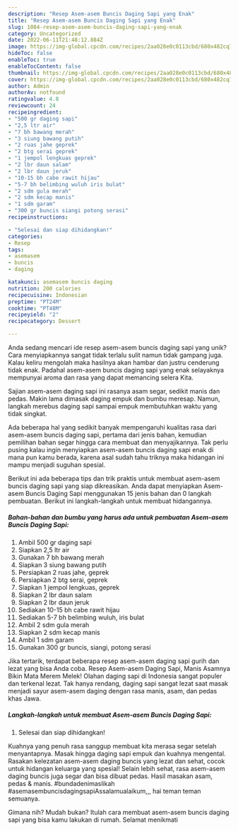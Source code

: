 ```yaml
---
description: "Resep Asem-asem Buncis Daging Sapi yang Enak"
title: "Resep Asem-asem Buncis Daging Sapi yang Enak"
slug: 1084-resep-asem-asem-buncis-daging-sapi-yang-enak
category: Uncategorized
date: 2022-06-11T21:48:12.884Z
image: https://img-global.cpcdn.com/recipes/2aa028e0c0113cbd/680x482cq70/asem-asem-buncis-daging-sapi-foto-resep-utama.jpg
hideToc: false
enableToc: true
enableTocContent: false
thumbnail: https://img-global.cpcdn.com/recipes/2aa028e0c0113cbd/680x482cq70/asem-asem-buncis-daging-sapi-foto-resep-utama.jpg
cover: https://img-global.cpcdn.com/recipes/2aa028e0c0113cbd/680x482cq70/asem-asem-buncis-daging-sapi-foto-resep-utama.jpg
author: Admin
authorAv: notfound
ratingvalue: 4.8
reviewcount: 24
recipeingredient:
- "500 gr daging sapi"
- "2,5 ltr air"
- "7 bh bawang merah"
- "3 siung bawang putih"
- "2 ruas jahe geprek"
- "2 btg serai geprek"
- "1 jempol lengkuas geprek"
- "2 lbr daun salam"
- "2 lbr daun jeruk"
- "10-15 bh cabe rawit hijau"
- "5-7 bh belimbing wuluh iris bulat"
- "2 sdm gula merah"
- "2 sdm kecap manis"
- "1 sdm garam"
- "300 gr buncis siangi potong serasi"
recipeinstructions:

- "Selesai dan siap dihidangkan!"
categories:
- Resep
tags:
- asemasem
- buncis
- daging

katakunci: asemasem buncis daging 
nutrition: 200 calories
recipecuisine: Indonesian
preptime: "PT24M"
cooktime: "PT48M"
recipeyield: "2"
recipecategory: Dessert

---
```





Anda sedang mencari ide resep asem-asem buncis daging sapi yang unik? Cara menyiapkannya sangat tidak terlalu sulit namun tidak gampang juga. Kalau keliru mengolah maka hasilnya akan hambar dan justru cenderung tidak enak. Padahal asem-asem buncis daging sapi yang enak selayaknya mempunyai aroma dan rasa yang dapat memancing selera Kita.





Sajian asem-asem daging sapi ini rasanya asam segar, sedikit manis dan pedas. Makin lama dimasak daging empuk dan bumbu meresap. Namun, langkah merebus daging sapi sampai empuk membutuhkan waktu yang tidak singkat.

Ada beberapa hal yang sedikit banyak mempengaruhi kualitas rasa dari asem-asem buncis daging sapi, pertama dari jenis bahan, kemudian pemilihan bahan segar hingga cara membuat dan menyajikannya. Tak perlu pusing kalau ingin menyiapkan asem-asem buncis daging sapi enak di mana pun kamu berada, karena asal sudah tahu triknya maka hidangan ini mampu menjadi suguhan spesial.






Berikut ini ada beberapa tips dan trik praktis untuk membuat asem-asem buncis daging sapi yang siap dikreasikan. Anda dapat menyiapkan Asem-asem Buncis Daging Sapi menggunakan 15 jenis bahan dan 0 langkah pembuatan. Berikut ini langkah-langkah untuk membuat hidangannya.

<!--inarticleads1-->

##### Bahan-bahan dan bumbu yang harus ada untuk pembuatan Asem-asem Buncis Daging Sapi:

1. Ambil 500 gr daging sapi
1. Siapkan 2,5 ltr air
1. Gunakan 7 bh bawang merah
1. Siapkan 3 siung bawang putih
1. Persiapkan 2 ruas jahe, geprek
1. Persiapkan 2 btg serai, geprek
1. Siapkan 1 jempol lengkuas, geprek
1. Siapkan 2 lbr daun salam
1. Siapkan 2 lbr daun jeruk
1. Sediakan 10-15 bh cabe rawit hijau
1. Sediakan 5-7 bh belimbing wuluh, iris bulat
1. Ambil 2 sdm gula merah
1. Siapkan 2 sdm kecap manis
1. Ambil 1 sdm garam
1. Gunakan 300 gr buncis, siangi, potong serasi


Jika tertarik, terdapat beberapa resep asem-asem daging sapi gurih dan lezat yang bisa Anda coba. Resep Asem-asem Daging Sapi, Manis Asamnya Bikin Mata Merem Melek! Olahan daging sapi di Indonesia sangat populer dan terkenal lezat. Tak hanya rendang, daging sapi sangat lezat saat masak menjadi sayur asem-asem daging dengan rasa manis, asam, dan pedas khas Jawa. 

<!--inarticleads2-->

##### Langkah-langkah untuk membuat Asem-asem Buncis Daging Sapi:


1. Selesai dan siap dihidangkan!

Kuahnya yang penuh rasa sanggup membuat kita merasa segar setelah menyantapnya. Masak hingga daging sapi empuk dan kuahnya mengental. Rasakan kelezatan asem-asem daging buncis yang lezat dan sehat, cocok untuk hidangan keluarga yang spesial! Selain lebih sehat, rasa asem-asem daging buncis juga segar dan bisa dibuat pedas. Hasil masakan asam, pedas &amp; manis. #bundadenimaslikah #asemasembuncisdagingsapiAssalamualaikum,,, hai teman teman semuanya. 

Gimana nih? Mudah bukan? Itulah cara membuat asem-asem buncis daging sapi yang bisa kamu lakukan di rumah. Selamat menikmati
